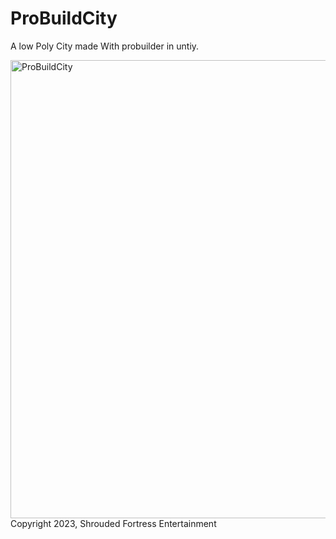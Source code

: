 # ProBuildCity
 A low Poly City made With probuilder in untiy. 


<img width="733" alt="ProBuildCity" src="https://github.com/KoalMCasler/ProBuildCity/assets/71401318/3f48ce4d-6535-4c9c-a59a-0f1980a4b7f3">
Copyright 2023, Shrouded Fortress Entertainment
